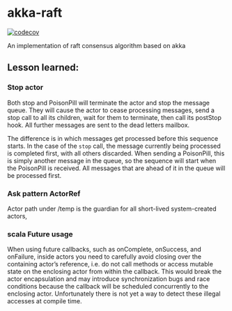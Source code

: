 # akka-raft
[![codecov](https://codecov.io/gh/invkrh/akka-raft/branch/master/graph/badge.svg?token=nH0SP8GvXq)](https://codecov.io/gh/invkrh/akka-raft)

An implementation of raft consensus algorithm based on akka

## Lesson learned:

### Stop actor
Both stop and PoisonPill will terminate the actor and stop the message queue.
They will cause the actor to cease processing messages, send a stop call to all
its children, wait for them to terminate, then call its postStop hook.
All further messages are sent to the dead letters mailbox.

The difference is in which messages get processed before this sequence starts.
In the case of the `stop` call, the message currently being processed is completed first,
with all others discarded. When sending a PoisonPill, this is simply another message
in the queue, so the sequence will start when the PoisonPill is received.
All messages that are ahead of it in the queue will be processed first.

### Ask pattern ActorRef
Actor path under /temp is the guardian for all short-lived system-created actors,

### scala Future usage
When using future callbacks, such as onComplete, onSuccess, and onFailure, inside actors you
need to carefully avoid closing over the containing actor’s reference, i.e. do not call
methods or access mutable state on the enclosing actor from within the callback. This would
break the actor encapsulation and may introduce synchronization bugs and race conditions
because the callback will be scheduled concurrently to the enclosing actor. Unfortunately
there is not yet a way to detect these illegal accesses at compile time.
